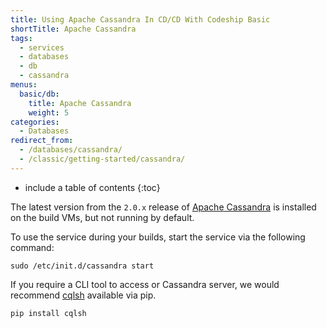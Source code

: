 ```yaml
---
title: Using Apache Cassandra In CD/CD With Codeship Basic
shortTitle: Apache Cassandra
tags:
  - services
  - databases
  - db
  - cassandra
menus:
  basic/db:
    title: Apache Cassandra
    weight: 5
categories:
  - Databases
redirect_from:
  - /databases/cassandra/
  - /classic/getting-started/cassandra/
---
```


* include a table of contents
{:toc}

The latest version from the `2.0.x` release of [Apache Cassandra](https://cassandra.apache.org/) is installed on the build VMs, but not running by default.

To use the service during your builds, start the service via the following command:

```shell
sudo /etc/init.d/cassandra start
```

If you require a CLI tool to access or Cassandra server, we would recommend [cqlsh](https://pypi.python.org/pypi/cqlsh) available via pip.

```shell
pip install cqlsh
```

